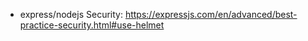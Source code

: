 -   express/nodejs Security: https://expressjs.com/en/advanced/best-practice-security.html#use-helmet
